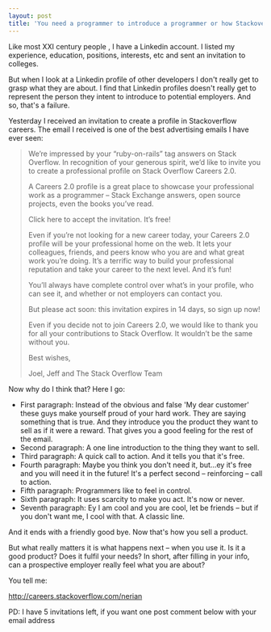 ```yaml
---
layout: post
title: 'You need a programmer to introduce a programmer or how Stackoverflow Careers rocks '
---
```

                         

Like most XXI century people , I have a Linkedin account. I listed my experience, education, positions, interests, etc and sent an invitation to colleges. 

But when I look at a Linkedin profile of other developers I don't really get to grasp what they are about. I find that Linkedin profiles doesn't really get to represent the person they intent to introduce to potential employers. And so, that's a failure.

Yesterday I received an invitation to create a profile in Stackoverflow careers. The email I received is one of the best advertising emails I have ever seen:

<blockquote>
We’re impressed by your “ruby-on-rails” tag answers on Stack Overflow. In recognition of your generous spirit, we’d like to invite you to create a professional profile on Stack Overflow Careers 2.0.

A Careers 2.0 profile is a great place to showcase your professional work as a programmer – Stack Exchange answers, open source projects, even the books you’ve read.

Click here to accept the invitation. It’s free!

Even if you’re not looking for a new career today, your Careers 2.0 profile will be your professional home on the web. It lets your colleagues, friends, and peers know who you are and what great work you’re doing. It’s a terrific way to build your professional reputation and take your career to the next level. And it’s fun!

You’ll always have complete control over what’s in your profile, who can see it, and whether or not employers can contact you.

But please act soon: this invitation expires in 14 days, so sign up now!

Even if you decide not to join Careers 2.0, we would like to thank you for all your contributions to Stack Overflow. It wouldn’t be the same without you.

Best wishes,

Joel, Jeff and The Stack Overflow Team  
</blockquote>       

Now why do I think that? Here I go:

* First paragraph: Instead of the obvious and false 'My dear customer' these guys make yourself proud of your hard work. They are saying something that is true. And they introduce you the product they want to sell as if it were a reward. That gives you a good feeling for the rest of the email.
* Second paragraph: A one line introduction to the thing they want to sell. 
* Third paragraph: A quick call to action. And it tells you that it's free.
* Fourth paragraph: Maybe you think you don't need it, but...ey it's free and you will need it in the future! It's a perfect second – reinforcing – call to action.
* Fifth paragraph: Programmers like to feel in control. 
* Sixth paragraph: It uses scarcity to make you act. It's now or never.
* Seventh paragraph: Ey I am cool and you are cool, let be friends – but if you don't want me, I cool with that. A classic line.

And it ends with a friendly good bye. Now that's how you sell a product. 

But what really matters it is what happens next – when you use it. Is it a good product? Does it fulfil your needs? In short, after filling in your info, can a prospective employer really feel what you are about?
                                              
You tell me:

<a href='http://careers.stackoverflow.com/nerian'>http://careers.stackoverflow.com/nerian</a>  

PD: I have 5 invitations left, if you want one post comment below with your email address 



